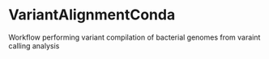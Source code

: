 # VariantAlignmentConda
Workflow performing variant compilation of bacterial genomes from varaint calling analysis
